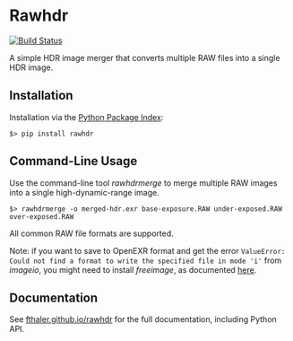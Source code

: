 # Rawhdr

[![Build Status](https://travis-ci.com/fthaler/rawhdr.svg?branch=master)](https://travis-ci.com/fthaler/rawhdr)

A simple HDR image merger that converts multiple RAW files into a single HDR image.


## Installation

Installation via the [Python Package Index](https://pypi.org/):

`$> pip install rawhdr`

## Command-Line Usage

Use the command-line tool _rawhdrmerge_ to merge multiple RAW images into a single high-dynamic-range image.

`$> rawhdrmerge -o merged-hdr.exr base-exposure.RAW under-exposed.RAW over-exposed.RAW`

All common RAW file formats are supported.

Note: if you want to save to OpenEXR format and get the error `ValueError: Could not find a format to write the specified file in mode 'i'` from _imageio_, you might need to install _freeimage_, as documented [here](https://imageio.readthedocs.io/en/stable/format_exr-fi.html#exr-fi).

## Documentation

See [fthaler.github.io/rawhdr](https://fthaler.github.io/rawhdr) for the full documentation, including Python API.